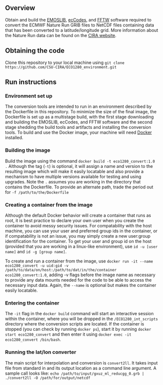 
## Overview

Obtain and build the [EMOSLIB](https://confluence.ecmwf.int//display/EMOS/), [ecCodes](https://confluence.ecmwf.int//display/ECC/), and [FFTW](http://www.fftw.org/) software required to convert the ECMWF Nature Run GRIB files to NetCDF files containing data that has been converted to a latitude/longitude grid. More information about the Nature Run data can be found on the [CIRA website](https://www.cira.colostate.edu/imagery-data/ecmwf-nature-run/#conditions).

## Obtaining the code
Clone this repository to your local machine using `git clone https://github.com/CSU-CIRA/ECO1280_environment.git`

## Run instructions
### Environment set up
The conversion tools are intended to run in an environment described by
the Dockerfile in this repository. To minimize the size of the final
image, the Dockerfile is set up as a multistage build, with the first
stage downloading and building the EMOSLIB, ecCodes, and FFTW software
and the second stage shedding the build tools and artifacts and installing
the conversion tools. To build and use the Docker image, your machine
will need [Docker](https://www.docker.com/products/docker-desktop) installed.

### Building the image
Build the image using the command `docker build -t eco1280_convert:1.0 .`
Although the tag (`-t`) is optional, it will assign a name and version to
the resulting image which will make it easily locatable and also provide
a mechanism to have multiple versions available for testing and using
upgrades. Note the `.` assumes you are working in the directory that
contains the Dockerfile. To provide an alternate path, trade the period
out for `-f /path/to/the/Dockerfile`

### Creating a container from the image
Although the default Docker behavior will create a container that runs
as root, it is best practice to declare your own user when you create
the container to avoid messy security issues. For compatability with
the host machine, you can use your user and preferred group ids in the
container, or if compatability is not an issue, you may simply create a new user:group identification for the container. To get your user and group id
on the host (provided that you are working in a linux-like environment), use
`id -u [user name]` and `id -g [group name]`.

To create and run a container from the image, use
`docker run -it --name eco1280_convert -u uid:gid -v /path/to/data/on/host:/path/to/dat/in/the/container eco1280_convert:1.0`,
adding -v flags before the image name as necessary to provide any data mounts
needed for the code to be able to access the necessary input data.
Again, the `--name` is optional but makes the container easily locatable.

### Entering the container
The `-it` flag in the `docker build` command will start an interactive
session within the container, where you will be dropped in the
`/ECO1280_int_scripts` directory where the conversion scripts are located.
If the container is stopped (you can check by running `docker ps`),
start it by running `docker start eco1280_convert` and then enter it
using `docker exec -it eco1280_convert /bin/bash`.

### Running the lat/lon converter
The main script for interpolation and conversion is `convert2ll`. It takes
input file from standard in and its output location as a command line
argument. A sample call looks like:
`echo /path/to/input/gxuz_ml_reducgg_0.grb | ./convert2ll -O /path/for/output/netcdf`



